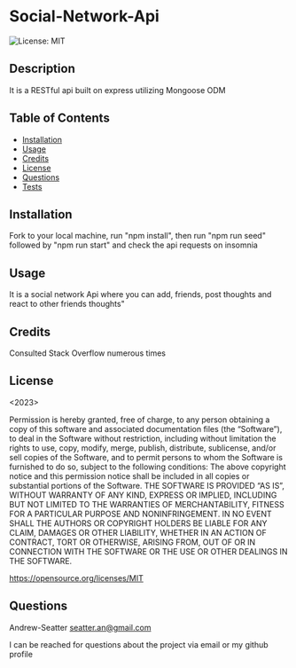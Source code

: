 # Social-Network-Api
  ![License: MIT](https://img.shields.io/badge/License-MIT-yellow.svg)


## Description

It is a RESTful api built on express utilizing Mongoose ODM

## Table of Contents

- [Installation](#installation)
- [Usage](#usage)
- [Credits](#credits)
- [License](#license)
- [Questions](#Questions)
- [Tests](#tests)
## Installation

Fork to your local machine, run "npm install", then run "npm run seed" followed by "npm run start" and check the api requests on insomnia

## Usage

It is a social network Api where you can add, friends, post thoughts and react to other friends thoughts"


## Credits
Consulted Stack Overflow numerous times

## License
<2023> <Andrew-Seatter>

Permission is hereby granted, free of charge, to any person obtaining a copy of this software and associated documentation files (the “Software”), to deal in the Software without restriction, including without limitation the rights to use, copy, modify, merge, publish, distribute, sublicense, and/or sell copies of the Software, and to permit persons to whom the Software is furnished to do so, subject to the following conditions:
      The above copyright notice and this permission notice shall be included in all copies or substantial portions of the Software.
      THE SOFTWARE IS PROVIDED “AS IS”, WITHOUT WARRANTY OF ANY KIND, EXPRESS OR IMPLIED, INCLUDING BUT NOT LIMITED TO THE WARRANTIES OF MERCHANTABILITY, FITNESS FOR A PARTICULAR PURPOSE AND NONINFRINGEMENT. IN NO EVENT SHALL THE AUTHORS OR COPYRIGHT HOLDERS BE LIABLE FOR ANY CLAIM, DAMAGES OR OTHER LIABILITY, WHETHER IN AN ACTION OF CONTRACT, TORT OR OTHERWISE, ARISING FROM, OUT OF OR IN CONNECTION WITH THE SOFTWARE OR THE USE OR OTHER DEALINGS IN THE SOFTWARE.

https://opensource.org/licenses/MIT
## Questions
Andrew-Seatter
seatter.an@gmail.com

I can be reached for questions about the project via email or my github profile


